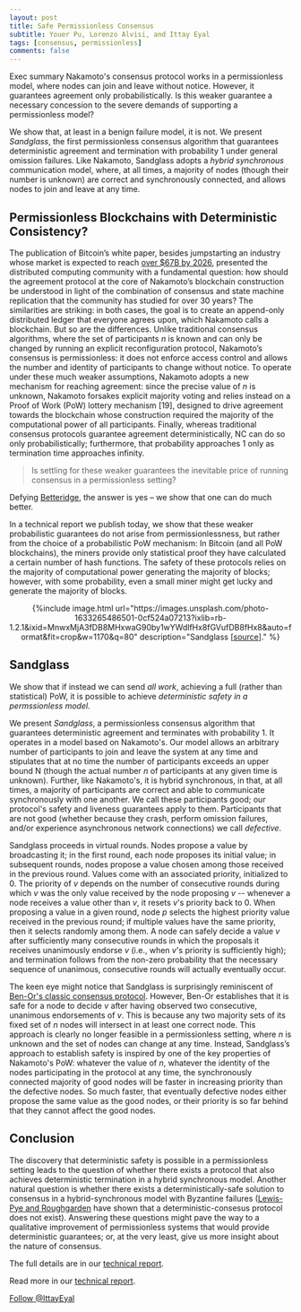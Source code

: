 ```yaml
---
layout: post
title: Safe Permissionless Consensus 
subtitle: Youer Pu, Lorenzo Alvisi, and Ittay Eyal
tags: [consensus, permissionless] 
comments: false
---
```


Exec summary 
Nakamoto's consensus protocol works in a permissionless model, where nodes can join and leave without notice. However,  it guarantees agreement only probabilistically. Is this weaker guarantee a necessary concession to the severe demands of supporting a permissionless model? 

We show that, at least in a benign failure model, it is not. We present _Sandglass_, the first permissionless consensus algorithm that guarantees deterministic agreement and termination with probability 1 under general omission failures. Like Nakamoto, Sandglass adopts a _hybrid synchronous_ communication model, where, at all times, a majority of nodes (though their number is unknown) are correct  and synchronously connected, and allows nodes to join and leave at any time. 

## Permissionless Blockchains with Deterministic Consistency? 

The publication of Bitcoin’s white paper, besides jumpstarting an industry whose market is expected to reach [over $67B by 2026](https://www.researchandmarkets.com), presented the distributed computing community with a fundamental question: how should the agreement protocol at the core of Nakamoto’s blockchain construction be understood in light of the combination of consensus and state machine replication that the community has studied for over 30 years? The similarities are striking: in both cases, the goal is to create an append-only distributed ledger that everyone agrees upon, which Nakamoto calls a blockchain. But so are the differences. Unlike traditional consensus algorithms, where the set of participants _n_ is known and can only be changed by running an explicit reconfiguration protocol, Nakamoto’s consensus is permissionless: it does not enforce access control and allows the number and identity of participants to change without notice. To operate under these much weaker assumptions, Nakamoto adopts a new mechanism for reaching agreement: since the precise value of _n_ is unknown, Nakamoto forsakes explicit majority voting and relies instead on a Proof of Work (PoW) lottery mechanism [19], designed to drive agreement towards the blockchain whose construction required the majority of the computational power of all participants. Finally, whereas traditional consensus protocols guarantee agreement deterministically, NC can do so only probabilistically; furthermore, that probability approaches 1 only as termination time approaches infinity. 

> Is settling for these weaker guarantees the inevitable price of running consensus in a permissionless setting?

Defying [Betteridge](https://en.wikipedia.org/wiki/Betteridge%27s_law_of_headlines), the answer is yes – we show that one can do much better. 

In a technical report we publish today, we show that these weaker probabilistic guarantees do not arise from permissionlessness, but rather from the choice of a probabilistic PoW mechanism: In Bitcoin (and all PoW blockchains), the miners provide only statistical proof they have calculated a certain number of hash functions. The safety of these protocols relies on the majority of computational power generating the majority of blocks; however, with some probability, even a small miner might get lucky and generate the majority of blocks. 

<div style="text-align:center">
{%include image.html url="https://images.unsplash.com/photo-1633265486501-0cf524a07213?ixlib=rb-1.2.1&ixid=MnwxMjA3fDB8MHxwaG90by1wYWdlfHx8fGVufDB8fHx8&auto=format&fit=crop&w=1170&q=80" description="Sandglass [<a href='https://images.unsplash.com/photo-1633265486501-0cf524a07213?ixlib=rb-1.2.1&ixid=MnwxMjA3fDB8MHxwaG90by1wYWdlfHx8fGVufDB8fHx8&auto=format&fit=crop&w=1170&q=80'>source</a>]." %}
</div>

## Sandglass 

We show that if instead we can send _all work_, achieving a full (rather than statistical) PoW, it is possible to achieve _deterministic safety in a permssionless model_. 

We present _Sandglass_, a permissionless consensus algorithm that guarantees deterministic agreement and terminates with probability 1. It operates in a model based on Nakamoto's. Our model allows an arbitrary number of participants to join and leave the system at any time and stipulates that at no time the number of participants exceeds an upper bound N (though the actual number _n_ of participants at any given time is unknown). Further, like Nakamoto's, it is hybrid synchronous, in that, at all times, a majority of participants are correct and able to communicate synchronously with one another. We call these participants good; our protocol's safety and liveness guarantees apply to them. Participants that are not good (whether because they crash, perform omission failures, and/or experience asynchronous network connections) we call _defective_. 

Sandglass proceeds in virtual rounds. Nodes propose a value by broadcasting it;  in the first round, each node proposes its initial value; in subsequent rounds, nodes propose a value chosen among those received in the previous round. Values come with an associated priority, initialized to 0. The priority of _v_  depends on the number of consecutive rounds during which _v_ was the only value received by the node proposing _v_ -- whenever a node receives a value other than _v_, it resets _v_'s  priority back to 0. 
When proposing a value in a given round, node _p_ selects the highest priority value received in the previous round; if multiple values have the same priority, then it selects randomly among them. 
A node can safely decide a value _v_ after sufficiently many consecutive rounds in which the proposals it receives unanimously endorse _v_ (i.e., when _v_'s priority is sufficiently high); and termination follows from the non-zero probability that the necessary sequence of unanimous, consecutive rounds will actually eventually occur.

The keen eye might notice that Sandglass is surprisingly reminiscent of [Ben-Or's classic consensus protocol](https://decentralizedthoughts.github.io/2022-03-30-asynchronous-agreement-part-two-ben-ors-protocol/). However, Ben-Or establishes that it is safe for a node to decide _v_ after having observed two consecutive, unanimous endorsements of _v_. This is because any two majority sets of its fixed set of _n_ nodes will intersect in at least one correct node. 
This approach is clearly no longer feasible in a permissionless setting, where _n_ is unknown and the set of nodes can change at any time. Instead, Sandglass’s approach to establish safety is inspired by one of the key properties of  Nakamoto's PoW: whatever the value of _n_, whatever the identity of the nodes participating in the protocol at any time,  the synchronously connected majority of good nodes will be faster in increasing priority than the defective nodes. So much faster, that eventually defective nodes either propose the same value as the good nodes, or their priority is so far behind that they cannot affect the good nodes. 

## Conclusion

The discovery that deterministic safety is possible in a permissionless setting leads to the question of whether there exists a protocol that also achieves deterministic termination in a hybrid synchronous model. Another natural question is whether there exists a deterministically-safe solution to consensus in a hybrid-synchronous model with Byzantine failures ([Lewis-Pye and Roughgarden](https://arxiv.org/pdf/2101.07095.pdf) have shown that a deterministic-consesus protocol does not exist). Answering these questions might pave the way to a qualitative improvement of permissionless systems that would provide deterministic guarantees; or, at the very least, give us more insight about the nature of consensus. 

The full details are in our [technical report](https://eprint.iacr.org/2022/XXX).

Read more in our [technical report](https://eprint.iacr.org/2022/XXX). 

<a href="https://twitter.com/IttayEyal" class="twitter-follow-button" data-show-count="false">Follow @IttayEyal</a><script async src="https://platform.twitter.com/widgets.js" charset="utf-8"></script>
